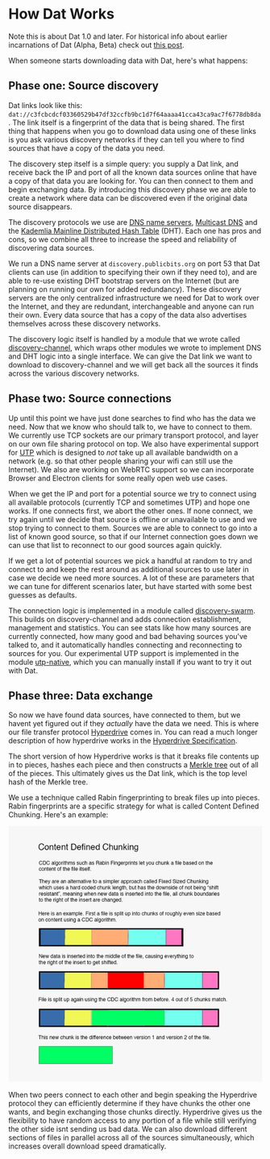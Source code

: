 # How Dat Works

Note this is about Dat 1.0 and later. For historical info about earlier incarnations of Dat (Alpha, Beta) check out [this post](http://dat-data.com/blog/2016-01-19-brief-history-of-dat).

When someone starts downloading data with Dat, here's what happens:

## Phase one: Source discovery

Dat links look like this: `dat://c3fcbcdcf03360529b47df32ccfb9bc1d7f64aaaa41cca43ca9ac7f6778db8da`. The link itself is a fingerprint of the data that is being shared. The first thing that happens when you go to download data using one of these links is you ask various discovery networks if they can tell you where to find sources that have a copy of the data you need.

The discovery step itself is a simple query: you supply a Dat link, and receive back the IP and port of all the known data sources online that have a copy of that data you are looking for. You can then connect to them and begin exchanging data. By introducing this discovery phase we are able to create a network where data can be discovered even if the original data source disappears.

The discovery protocols we use are [DNS name servers](https://en.wikipedia.org/wiki/Name_server), [Multicast DNS](https://en.wikipedia.org/wiki/Multicast_DNS) and the [Kademlia Mainline Distributed Hash Table](https://en.wikipedia.org/wiki/Mainline_DHT) (DHT). Each one has pros and cons, so we combine all three to increase the speed and reliability of discovering data sources.

We run a DNS name server at `discovery.publicbits.org` on port 53 that Dat clients can use (in addition to specifying their own if they need to), and are able to re-use existing DHT bootstrap servers on the Internet (but are planning on running our own for added redundancy). These discovery servers are the only centralized infrastructure we need for Dat to work over the Internet, and they are redundant, interchangeable and anyone can run their own. Every data source that has a copy of the data also advertises themselves across these discovery networks.

The discovery logic itself is handled by a module that we wrote called [discovery-channel](http://npmjs.org/discovery-channel), which wraps other modules we wrote to implement DNS and DHT logic into a single interface. We can give the Dat link we want to download to discovery-channel and we will get back all the sources it finds across the various discovery networks.

## Phase two: Source connections

Up until this point we have just done searches to find who has the data we need. Now that we know who should talk to, we have to connect to them. We currently use TCP sockets are our primary transport protocol, and layer on our own file sharing protocol on top. We also have experimental support for [UTP](https://en.wikipedia.org/wiki/Micro_Transport_Protocol) which is designed to *not* take up all available bandwidth on a network (e.g. so that other people sharing your wifi can still use the Internet). We also are working on WebRTC support so we can incorporate Browser and Electron clients for some really open web use cases.

When we get the IP and port for a potential source we try to connect using all available protocols (currently TCP and sometimes UTP) and hope one works. If one connects first, we abort the other ones. If none connect, we try again until we decide that source is offline or unavailable to use and we stop trying to connect to them. Sources we are able to connect to go into a list of known good source, so that if our Internet connection goes down we can use that list to reconnect to our good sources again quickly.

If we get a lot of potential sources we pick a handful at random to try and connect to and keep the rest around as additional sources to use later in case we decide we need more sources. A lot of these are parameters that we can tune for different scenarios later, but have started with some best guesses as defaults.

The connection logic is implemented in a module called [discovery-swarm](https://www.npmjs.com/package/discovery-swarm). This builds on discovery-channel and adds connection establishment, management and statistics. You can see stats like how many sources are currently connected, how many good and bad behaving sources you've talked to, and it automatically handles connecting and reconnecting to sources for you. Our experimental UTP support is implemented in the module [utp-native](https://www.npmjs.com/package/utp-native), which you can manually install if you want to try it out with Dat.

## Phase three: Data exchange

So now we have found data sources, have connected to them, but we havent yet figured out if they *actually* have the data we need. This is where our file transfer protocol [Hyperdrive](https://www.npmjs.com/package/hyperdrive) comes in. You can read a much longer description of how hyperdrive works in the [Hyperdrive Specification](https://github.com/mafintosh/hyperdrive/blob/master/SPECIFICATION.md).

The short version of how Hyperdrive works is that it breaks file contents up in to pieces, hashes each piece and then constructs a [Merkle tree](https://en.wikipedia.org/wiki/Merkle_tree) out of all of the pieces. This ultimately gives us the Dat link, which is the top level hash of the Merkle tree.

We use a technique called Rabin fingerprinting to break files up into pieces. Rabin fingerprints are a specific strategy for what is called Content Defined Chunking. Here's an example:

![cdc diagram](meta/cdc.png)

When two peers connect to each other and begin speaking the Hyperdrive protocol they can efficiently determine if they have chunks the other one wants, and begin exchanging those chunks directly. Hyperdrive gives us the flexibility to have random access to any portion of a file while still verifying the other side isnt sending us bad data. We can also download different sections of files in parallel across all of the sources simultaneously, which increases overall download speed dramatically.
